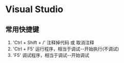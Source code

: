 # Visual Studio


## 常用快捷键
1. 'Ctrl + Shift + /'
注释掉代码 或 取消注释
2. 'Ctrl + F5'
运行程序，相当于调试--开始执行(不调试)  
3. 'F5'
调试程序，相当于调试--开始调试  